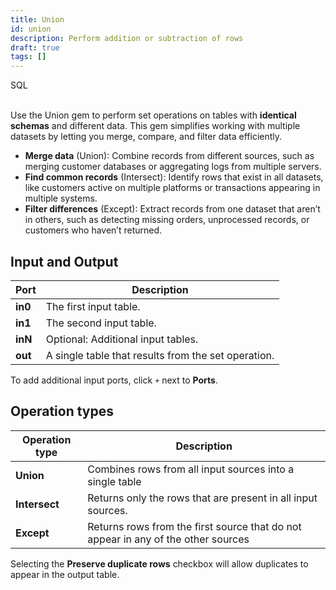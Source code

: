 ```yaml
---
title: Union
id: union
description: Perform addition or subtraction of rows
draft: true
tags: []
---
```


<span class="badge">SQL</span><br/><br/>

Use the Union gem to perform set operations on tables with **identical schemas** and different data. This gem simplifies working with multiple datasets by letting you merge, compare, and filter data efficiently.

- **Merge data** (Union): Combine records from different sources, such as merging customer databases or aggregating logs from multiple servers.
- **Find common records** (Intersect): Identify rows that exist in all datasets, like customers active on multiple platforms or transactions appearing in multiple systems.
- **Filter differences** (Except): Extract records from one dataset that aren’t in others, such as detecting missing orders, unprocessed records, or customers who haven’t returned.

## Input and Output

| Port    | Description                                         |
| ------- | --------------------------------------------------- |
| **in0** | The first input table.                              |
| **in1** | The second input table.                             |
| **inN** | Optional: Additional input tables.                  |
| **out** | A single table that results from the set operation. |

To add additional input ports, click `+` next to **Ports**.

## Operation types

| Operation type | Description                                                                       |
| -------------- | --------------------------------------------------------------------------------- |
| **Union**      | Combines rows from all input sources into a single table                          |
| **Intersect**  | Returns only the rows that are present in all input sources.                      |
| **Except**     | Returns rows from the first source that do not appear in any of the other sources |

Selecting the **Preserve duplicate rows** checkbox will allow duplicates to appear in the output table.
